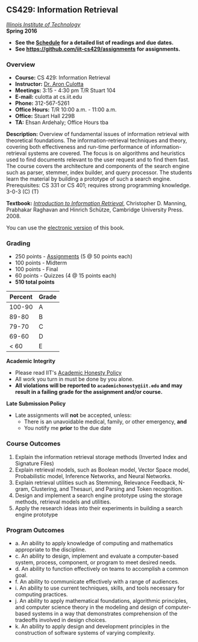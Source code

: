 ## CS429: Information Retrieval  
*[Illinois Institute of Technology](http://iit.edu)*  
**Spring 2016**

- **See the [Schedule](Schedule.md) for a detailed list of readings and due dates.**
- **See <https://github.com/iit-cs429/assignments> for assignments.**

### Overview

-   **Course:** CS 429: Information Retrieval
-   **Instructor:** [Dr. Aron Culotta](http://cs.iit.edu/~culotta)
-   **Meetings:** 3:15 - 4:30 pm T/R Stuart 104
-   **E-mail:** culotta at cs.iit.edu
-   **Phone:** 312-567-5261
-   **Office Hours:** T/R 10:00 a.m. - 11:00 a.m.
-   **Office:** Stuart Hall 229B
-   **TA:** Ehsan Ardehaly; Office Hours tba

**Description:** Overview of fundamental issues of information retrieval with theoretical foundations. The information-retrieval techniques and theory, covering both effectiveness and run-time performance of information-retrieval systems are covered. The focus is on algorithms and heuristics used to find documents relevant to the user request and to find them fast. The course covers the architecture and components of the search engine such as parser, stemmer, index builder, and query processor. The students learn the material by building a prototype of such a search engine. Prerequisites: CS 331 or CS 401; requires strong programming knowledge. 3-0-3 (C) (T)

**Textbook:** [*Introduction to Information Retrieval*](http://nlp.stanford.edu/IR-book/), Christopher D. Manning, Prabhakar Raghavan and Hinrich Schütze, Cambridge University Press. 2008.

You can use the [electronic version](http://nlp.stanford.edu/IR-book/) of this book.

### Grading

- 250 points - [Assignments](https://github.com/iit-cs429/assignments) (5 @ 50 points each)
- 100 points - Midterm
- 100 points - Final
- 60 points  - Quizzes  (4 @ 15 points each)
- **510 total points**

| **Percent** | **Grade** |
|-------------|-----------|
| 100-90      | A         |
| 89-80       | B         |
| 79-70       | C         |
| 69-60       | D         |
| < 60        | E         |

**Academic Integrity**

- Please read IIT's [Academic Honesty Policy](http://www.iit.edu/student_affairs/handbook/information_and_regulations/code_of_academic_honesty.shtml)
- All work you turn in must be done by you alone.
- **All violations will be reported to `academichonesty@iit.edu` and may result in a failing grade for the assignment and/or course.**


**Late Submission Policy**

- Late assignments will **not** be accepted, unless:
  - There is an unavoidable medical, family, or other emergency, **and**
  - You notify me **prior** to the due date

### Course Outcomes

1. Explain the information retrieval storage methods (Inverted Index and Signature Files)
2. Explain retrieval models, such as Boolean model, Vector Space model, Probabilistic model, Inference Networks, and Neural Networks.
3. Explain retrieval utilities such as Stemming, Relevance Feedback, N-gram, Clustering, and Thesauri, and Parsing and Token recognition.
4. Design and implement a search engine prototype using the storage methods, retrieval models and utilities.
5. Apply the research ideas into their experiments in building a search engine prototype


###  Program Outcomes

- a. An ability to apply knowledge of computing and mathematics appropriate to the discipline.
- c. An ability to design, implement and evaluate a computer-based system, process, component, or program to meet desired needs.
- d. An ability to function effectively on teams to accomplish a common goal.
- f. An ability to communicate effectively with a range of audiences.
- i. An ability to use current techniques, skills, and tools necessary for computing practices.
- j. An ability to apply mathematical foundations, algorithmic principles, and computer science theory in the modeling and design of computer-based systems in a way that demonstrates comprehension of the tradeoffs involved in design choices.
- k. An ability to apply design and development principles in the construction of software systems of varying complexity.
